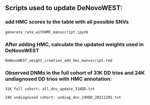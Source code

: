 ## Scripts used to update DeNovoWEST: 

### add HMC scores to the table with all possible SNVs

```generate_rate_withHMC_manuscript.ipynb```

### After adding HMC, calculate the updated weights used in DeNovoWEST

```DeNovoWEST_weight_creation_add_hmc_manuscript.rmd```

### Observed DNMs in the full cohort of 31K DD trios and 24K undiagnosed DD trios with HMC annotation: 
```31K full cohort: all_dnv_update_31KDD.txt```

```24K undiagnosed cohort: undiag_dnv_24KDD_20211205.txt```



